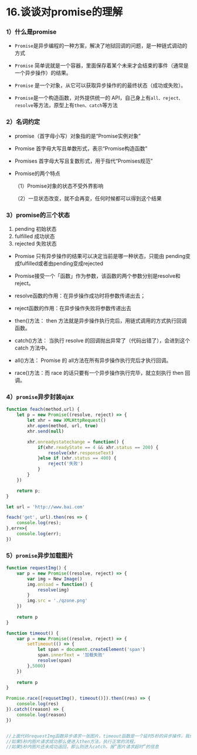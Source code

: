 # 16.谈谈对promise的理解
### 1）什么是promise
* `Promise`是异步编程的一种方案，解决了地狱回调的问题，是一种链式调动的方式

* `Promise` 简单说就是一个容器，里面保存着某个未来才会结束的事件（通常是一个异步操作）的结果。

* `Promise` 是一个对象，从它可以获取异步操作的的最终状态（成功或失败）。

* `Promise`是一个构造函数，对外提供统一的 API，自己身上有`all、reject、resolve`等方法，原型上有`then、catch`等方法

### 2）名词约定
* promise（首字母小写）对象指的是“Promise实例对象”

* Promise 首字母大写且单数形式，表示“Promise构造函数”

* Promises 首字母大写且复数形式，用于指代“Promises规范”

* Promise的两个特点

    （1）Promise对象的状态不受外界影响

    （2）一旦状态改变，就不会再变，任何时候都可以得到这个结果

### 3）promise的三个状态
1. pending 初始状态
2. fulfilled 成功状态
3. rejected 失败状态

* Promise 只有异步操作的结果可以决定当前是哪一种状态，只能由 pending变成fulfilled或者由pending变成rejected

* Promise接受一个「函数」作为参数，该函数的两个参数分别是resolve和reject。

* resolve函数的作用：在异步操作成功时将参数传递出去；

* reject函数的作用：在异步操作失败将参数传递出去

* then()方法： then 方法就是异步操作执行完后，用链式调用的方式执行回调函数。

* catch()方法： 当执行 resolve 的回调抛出异常了（代码出错了），会进到这个 catch 方法中。

* all()方法： Promise 的 all方法在所有异步操作执行完后才执行回调。

* race()方法：而 race 的话只要有一个异步操作执行完毕，就立刻执行 then 回调。

### 4）`promise`异步封装ajax
```js
function feach(method,url) {
    let p = new Promise((resolve, reject) => {
        let xhr = new XMLHttpRequest()
        xhr.open(method, url, true)
        xhr.send(null)

        xhr.onreadystatechange = function() {
            if(xhr.readyState == 4 && xhr.status == 200) {
                resolve(xhr.responseText)
            }else if (xhr.status == 400) {
                reject('失败')
            }
        }
    })

    return p;
}

let url = 'http://www.bai.com'

feach('get', url).then(res => {
    console.log(res);
},err=>{
    console.log(err);
})
```

### 5）`promise`异步加载图片
```js
function requestImg() {
    var p = new Promise((resolve, reject) => {
        var img = New Image()
        img.onload = function() {
            resolve(img)
        }
        img.src = './qzone.png'
    })
    
    return p
}

function timeout() {
    var p = new Promise((resolve, reject) => {
        setTimeout(() => {
            let span = document.createElement('span')
            span.innerText = '加载失败'
            resolve(span)
        },5000)    
    })
    
    return p
}

Promise.race([requsetImg(), timeout()]).then((res) => {
    console.log(res)
}).catch((reason) => {
    console.log(reason)
})


//上面代码requestImg函数异步请求一张图片，timeout函数是一个延时5秒的异步操作，我们将他们在一起放在race中赛跑
//如果5秒内图片请求成功那么便进入then方法，执行正常的流程。
//如果5秒内图片还未成功返回，那么则进入catch，报“图片请求超时”的信息
```
